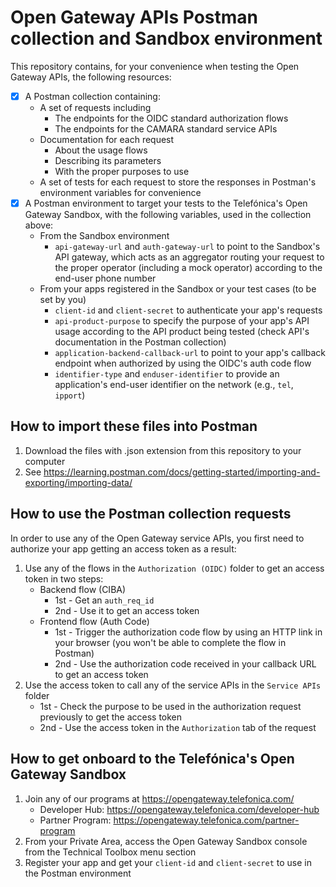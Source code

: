 # Open Gateway APIs Postman collection and Sandbox environment

This repository contains, for your convenience when testing the Open Gateway APIs, the following resources:
- [x] A Postman collection containing:
	- A set of requests including
		- The endpoints for the OIDC standard authorization flows
		- The endpoints for the CAMARA standard service APIs
	- Documentation for each request
		- About the usage flows
		- Describing its parameters
		- With the proper purposes to use
	- A set of tests for each request to store the responses in Postman's environment variables for convenience
- [x] A Postman environment to target your tests to the Telefónica's Open Gateway Sandbox, with the following variables, used in the collection above:
	- From the Sandbox environment
		- `api-gateway-url` and `auth-gateway-url` to point to the Sandbox's API gateway, which acts as an aggregator routing your request to the proper operator (including a mock operator) according to the end-user phone number
	- From your apps registered in the Sandbox or your test cases (to be set by you)
		- `client-id` and `client-secret` to authenticate your app's requests
		- `api-product-purpose` to specify the purpose of your app's API usage according to the API product being tested (check API's documentation in the Postman collection)
		- `application-backend-callback-url` to point to your app's callback endpoint when authorized by using the OIDC's auth code flow
		- `identifier-type` and `enduser-identifier` to provide an application's end-user identifier on the network (e.g., `tel`, `ipport`)

## How to import these files into Postman

1. Download the files with .json extension from this repository to your computer
2. See https://learning.postman.com/docs/getting-started/importing-and-exporting/importing-data/

## How to use the Postman collection requests

In order to use any of the Open Gateway service APIs, you first need to authorize your app getting an access token as a result:

1. Use any of the flows in the `Authorization (OIDC)` folder to get an access token in two steps:
	- Backend flow (CIBA)
		- 1st - Get an `auth_req_id`
		- 2nd - Use it to get an access token
	- Frontend flow (Auth Code)
		- 1st - Trigger the authorization code flow by using an HTTP link in your browser (you won't be able to complete the flow in Postman)
		- 2nd - Use the authorization code received in your callback URL to get an access token
2. Use the access token to call any of the service APIs in the `Service APIs` folder
	- 1st - Check the purpose to be used in the authorization request previously to get the access token
	- 2nd - Use the access token in the `Authorization` tab of the request

## How to get onboard to the Telefónica's Open Gateway Sandbox

1. Join any of our programs at https://opengateway.telefonica.com/
	- Developer Hub: https://opengateway.telefonica.com/developer-hub
	- Partner Program: https://opengateway.telefonica.com/partner-program
2. From your Private Area, access the Open Gateway Sandbox console from the Technical Toolbox menu section
3. Register your app and get your `client-id` and `client-secret` to use in the Postman environment

